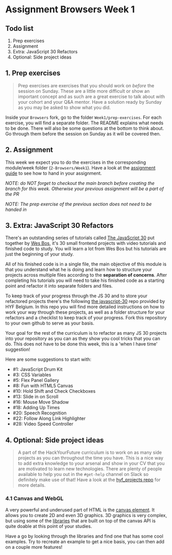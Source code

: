 # Assignment Browsers Week 1

## **Todo list**

1. Prep exercises
1. Assignment
1. Extra: JavaScript 30 Refactors
1. Optional: Side project ideas

## **1. Prep exercises**

> Prep exercises are exercises that you should work on _before_ the session on Sunday. These are a little more difficult or show an important concept and as such are a great exercise to talk about with your cohort and your Q&A mentor. Have a solution ready by Sunday as you may be asked to show what you did.

Inside your `Browsers` fork, go to the folder `Week1/prep-exercises`. For each exercise, you will find a separate folder. The README explains what needs to be done. There will also be some questions at the bottom to think about. Go through them before the session on Sunday as it will be covered then.

## **2. Assignment**

This week we expect you to do the exercises in the corresponding module/week folder (`2-Browsers/Week1`). Have a look at the [assignment guide](https://github.com/HackYourFuture/Browsers/blob/main/hand-in-assignments-guide.md) to see how to hand in your assignment.

*NOTE: do NOT forget to checkout the main branch before creating the branch for this week. Otherwise your previous assignment will be a part of the PR*

*NOTE: The prep exercise of the previous section does not need to be handed in*

## **3. Extra: JavaScript 30 Refactors**

There's an outstanding series of tutorials called [The JavaScript 30](https://javascript30.com/) put together by [Wes Bos](https://wesbos.com), it's 30 small frontend projects with video tutorials and finished code to study. You will learn a lot from Wes Bos but his tutorials are just the beginning of your study.

All of his finished code is in a single file, the main objective of this module is that you understand what he is doing and learn how to structure your projects across multiple files according to the **separation of concerns**. After completing his tutorials you will need to take his finished code as a starting point and refactor it into separate folders and files.

To keep track of your progress through the JS 30 and to store your refactored projects there's the following [the javascript-30](https://github.com/HackYourFutureBelgium/JavaScript-30) repo provided by HYF Belgium. In this repo you will find more detailed instructions on how to work your way through these projects, as well as a folder structure for your refactors and a checklist to keep track of your progress. Fork this repository to your own github to serve as your basis.

Your goal for the rest of the curriculum is to refactor as many JS 30 projects into your repository as you can as they show you cool tricks that you can do. This does not have to be done this week, this is a 'when I have time' suggestion! 

Here are some suggestions to start with:

- #1: JavaScript Drum Kit
- #3: CSS Variables
- #5: Flex Panel Gallery
- #8: Fun with HTML5 Canvas
- #10: Hold Shift and Check Checkboxes
- #13: Slide in on Scroll
- #16: Mouse Move Shadow
- #18: Adding Up Times
- #20: Speech Recognition
- #22: Follow Along Link Highlighter
- #28: Video Speed Controller

## **4. Optional: Side project ideas**

> A part of the HackYourFuture curriculum is to work on as many side projects as you can throughout the time you have. This is a nice way to add extra knowledge to your arsenal and show in your CV that you are motivated to learn new technologies. There are plenty of people available to help you out in the `#get-help` channel on Slack so definitely make use of that! Have a look at the [hyf_projects repo](https://github.com/HackYourFuture/hyf_projects/blob/main/README.md#project-2-a-try-out-application) for more details.

### 4.1 Canvas and WebGL

A very powerful and underused part of HTML is the [canvas element](https://developer.mozilla.org/en-US/docs/Web/API/Canvas_API). It allows you to create 2D and even 3D graphics. 3D graphics is very complex, but using some of the [libraries](https://developer.mozilla.org/en-US/docs/Web/API/Canvas_API#libraries) that are built on top of the canvas API is quite doable at this point of your studies. 

Have a go by looking through the libraries and find one that has some cool examples. Try to recreate an example to get a nice basis, you can then add on a couple more features!

